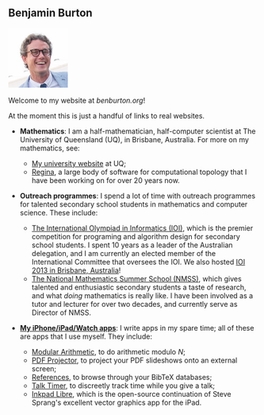 ## Benjamin Burton

<img src="bab.jpg" width=120 height=120 alt="Head shot">

Welcome to my website at _benburton.org_!

At the moment this is just a handful of links to real websites.

- **Mathematics**:
  I am a half-mathematician, half-computer scientist at The University of Queensland (UQ),
  in Brisbane, Australia. For more on my mathematics, see:
  
  - [My university website](http://www.maths.uq.edu.au/~bab) at UQ;
  - [Regina](https://regina-normal.github.io/), a large body of software for
    computational topology that I have been working on for over 20 years now.
  
- **Outreach programmes**:
  I spend a lot of time with outreach programmes for talented secondary school students
  in mathematics and computer science. These include:
  
  - [The International Olympiad in Informatics (IOI)](http://www.ioinformatics.org/),
    which is the premier competition for programing and algorithm design for secondary school students.
    I spent 10 years as a leader of the Australian delegation,
    and I am currently an elected member of the International Committee that oversees the IOI.
    We also hosted [IOI 2013 in Brisbane, Australia](http://www.ioi2013.org/)!
  - [The National Mathematics Summer School (NMSS)](https://nmss.edu.au/), which gives
    talented and enthusiastic secondary students a taste of research, and what _doing_ mathematics
    is really like. I have been involved as a tutor and lecturer for over two decades,
    and currently serve as Director of NMSS.

- [**My iPhone/iPad/Watch apps**](https://sites.google.com/site/appsformaths/):
  I write apps in my spare time; all of these are apps that I use myself.
  They include:

  - [Modular Arithmetic](https://sites.google.com/site/appsformaths/modular-arithmetic/),
    to do arithmetic modulo _N_;
  - [PDF Projector](https://sites.google.com/site/appsformaths/pdf-projector/),
    to project your PDF slideshows onto an external screen;
  - [References](https://sites.google.com/site/appsformaths/references/),
    to browse through your BibTeX databases;
  - [Talk Timer](https://sites.google.com/site/appsformaths/talk-timer/),
    to discreetly track time while you give a talk;
  - [Inkpad Libre](https://github.com/baburton/inkpad/),
    which is the open-source continuation of Steve Sprang's excellent vector graphics app for the iPad.
